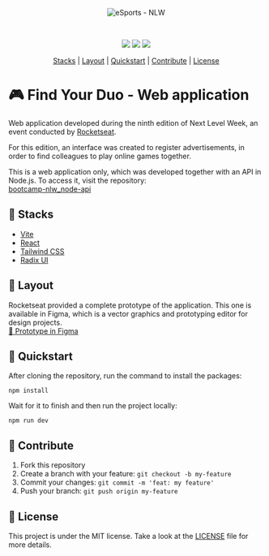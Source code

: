 <p align="center"> 
  <img src='https://github.com/munyrasirio/bootcamp-nlw_web-application/assets/29839759/39e7fa00-00ca-4453-adf3-9bb51c0a1a1f' alt='eSports - NLW'>
</p>

<br/>

<p align="center"> 
  <img src='https://img.shields.io/github/languages/count/munyrasirio/bootcamp-nlw_web-application?style=flat-square'>
  <img src='https://img.shields.io/github/license/munyrasirio/bootcamp-nlw_web-application?style=flat-square'>
  <img src='https://img.shields.io/github/languages/code-size/munyrasirio/bootcamp-nlw_web-application?style=flat-square'>
</p>

<p align="center"> 
  <a href="#stacks">Stacks</a> | <a href="#layout">Layout</a> | <a href="#quickstart">Quickstart</a> | <a href="#contribute">Contribute</a> | <a href="#license">License</a>
</p>

# 🎮 Find Your Duo - Web application
Web application developed during the ninth edition of Next Level Week, an event conducted by [Rocketseat](https://www.rocketseat.com.br/).

For this edition, an interface was created to register advertisements, in order to find colleagues to play online games together.

This is a web application only, which was developed together with an API in Node.js. To access it, visit the repository:
<br/>
[bootcamp-nlw_node-api](https://github.com/munyrasirio/bootcamp-nlw_node-api)

## 🧪 Stacks <span id='stacks'></span>
* [Vite](https://vitejs.dev)
* [React](https://reactjs.org)
* [Tailwind CSS](https://tailwindcss.com)
* [Radix UI](https://www.radix-ui.com)

## 🎨 Layout <span id='layout'></span>
Rocketseat provided a complete prototype of the application.
This one is available in Figma, which is a vector graphics and prototyping editor for design projects.
<br/>
[🔗 Prototype in Figma](https://www.figma.com/community/file/1150897317533332617)

## 🚀 Quickstart <span id='quickstart'></span>
After cloning the repository, run the command to install the packages:

```
npm install
```

Wait for it to finish and then run the project locally:

```
npm run dev
```

## 🤗 Contribute <span id='contribute'></span>

1. Fork this repository
2. Create a branch with your feature: `git checkout -b my-feature`
3. Commit your changes: `git commit -m 'feat: my feature'`
4. Push your branch: `git push origin my-feature`

## 📃 License <span id='license'></span>

This project is under the MIT license. Take a look at the [LICENSE](https://github.com/munyrasirio/bootcamp-nlw_web-application/blob/main/LICENSE) file for more details.
